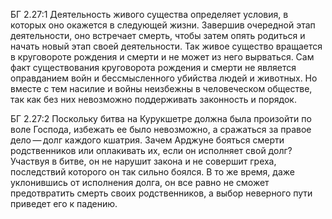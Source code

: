 БГ 2.27:1	Деятельность живого существа определяет условия, в которых оно окажется в следующей жизни. Завершив очередной этап деятельности, оно встречает смерть, чтобы затем опять родиться и начать новый этап своей деятельности. Так живое существо вращается в круговороте рождения и смерти и не может из него вырваться. Сам факт существования круговорота рождения и смерти не является оправданием войн и бессмысленного убийства людей и животных. Но вместе с тем насилие и войны неизбежны в человеческом обществе, так как без них невозможно поддерживать законность и порядок.

БГ 2.27:2	Поскольку битва на Курукшетре должна была произойти по воле Господа, избежать ее было невозможно, а сражаться за правое дело — долг каждого кшатрия. Зачем Арджуне бояться смерти родственников или оплакивать их, если он исполняет свой долг? Участвуя в битве, он не нарушит закона и не совершит греха, последствий которого он так сильно боялся. В то же время, даже уклонившись от исполнения долга, он все равно не сможет предотвратить смерть своих родственников, а выбор неверного пути приведет его к падению.